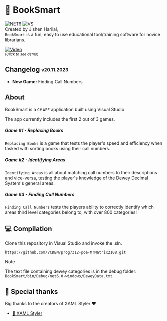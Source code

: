 # 📖 BookSmart
![NET6](https://img.shields.io/badge/.NET-6.0-yellow)  ![VS](https://img.shields.io/badge/Visual_Studio_Community_2022-v17.7.4-purple)  
Created by Jishen Harilal,  
`BookSmart` is a fun, easy to use educational tool/training software for novice librarians.  

[![Video](https://img.youtube.com/vi/SMyoj01tL9g/default.jpg)](https://youtu.be/SMyoj01tL9g)  
<sub>(_Click to see demo_)

## Changelog <sub><sup>v20.11.2023
- **New Game:** Finding Call Numbers

## About
BookSmart is a `C#` `WPF` application built using Visual Studio 

The app currently includes the first 2 out of 3 games.  
##### Game #1 - Replacing Books
`Replacing Books` is a game that tests the player's speed and efficiency when tasked with sorting books using their call numbers.  

##### Game #2 - Identifying Areas
`Identifying Areas` is all about matching call numbers to their descriptions and vice-versa, testing the player's knowledge of the Dewey Decimal System's general areas.  

##### Game #3 - Finding Call Numbers
`Finding Call Numbers` tests the players ability to correctly identify which areas third level categories belong to, with over 800 categories!

## 💻 Compilation
Clone this repository in Visual Studio and invoke the .sln.  

```
https://github.com/VCDBN/prog7312-poe-MrMatrix2108.git
```

>[!NOTE]
>The text file containing dewey categories is in the debug folder:  
>`BookSmart/bin/Debug/net6.0-windows/DeweyData.txt`

## 🌟 Special thanks

Big thanks to the creators of XAML Styler ❤️

-   [🔗 XAML Styler](https://github.com/Xavalon/XamlStyler)
